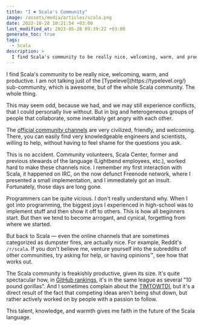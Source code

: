 ```yaml
---
title: "I ❤️ Scala's Community"
image: /assets/media/articles/scala.png
date: 2022-10-28 10:21:54 +03:00
last_modified_at: 2023-05-28 09:39:22 +03:00
generate_toc: true
tags:
  - Scala
description: >
  I find Scala's community to be really nice, welcoming, warm, and productive. I am not talking just of the Typelevel sub-community, which is awesome, but of the whole Scala community. The whole thing.
---
```


<p class="intro" markdown=1>
I find Scala's community to be really nice, welcoming, warm, and productive. I am not talking just of the [Typelevel](https://typelevel.org/) sub-community, which is awesome, but of the whole Scala community. The whole thing.
</p>

This may seem odd, because we had, and we may still experience conflicts, that I could personally live without. But in big and heterogeneous groups of people that collaborate, some inevitably get angry with each other.

The [official community channels](https://www.scala-lang.org/community/) are very civilized, friendly, and welcoming. There, you can easily find very knowledgeable engineers and scientists, willing to help, without having to feel shame for the questions you ask.

This is no accident. Community volunteers, Scala Center, former and previous stewards of the language (Lightbend employees, etc.), worked hard to make these channels nice. I remember my first interaction with Scala, it happened on IRC, on the now defunct Freenode network, where I presented a small implementation, and I immediately got an insult. Fortunately, those days are long gone.

Programmers can be quite vicious. I don't really understand why. When I got into programming, the biggest joys I experienced in high-school was to implement stuff and then show it off to others. This is how all beginners start. But then we tend to become arrogant, and cynical, forgetting from where we started.

But back to Scala — even the online channels that are sometimes categorized as dumpster fires, are actually nice. For example, Reddit's `/r/scala`. If you don't believe me, venture yourself into the subreddits of other communities, try asking for help, or having opinions™️, see how that works out.

The Scala community is freakishly productive, given its size. It's quite spectacular how, in [GitHub rankings](https://madnight.github.io/githut/#/pull_requests/2022/3), it's in the same league as several "10 pound gorillas". And I sometimes complain about the [TIMTOWTDI](https://en.wikipedia.org/wiki/There's_more_than_one_way_to_do_it), but it's a direct result of the fact that competing ideas aren't being shut down, but rather actively worked on by people with a passion to follow.

This talent, knowledge, and warmth gives me faith in the future of the Scala language.

